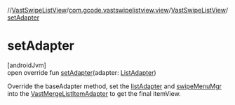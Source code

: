//[VastSwipeListView](../../../index.md)/[com.gcode.vastswipelistview.view](../index.md)/[VastSwipeListView](index.md)/[setAdapter](set-adapter.md)

# setAdapter

[androidJvm]\
open override fun [setAdapter](set-adapter.md)(adapter: [ListAdapter](https://developer.android.com/reference/kotlin/android/widget/ListAdapter.html))

Override the baseAdapter method, set the [listAdapter](list-adapter.md) and [swipeMenuMgr](swipe-menu-mgr.md) into the [VastMergeListItemAdapter](../../com.gcode.vastswipelistview.adapter/-vast-merge-list-item-adapter/index.md) to get the final itemView.
